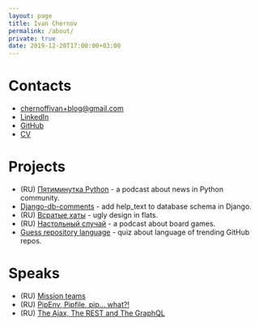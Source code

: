 ```yaml
---
layout: page
title: Ivan Chernov
permalink: /about/
private: true
date: 2019-12-20T17:00:00+03:00
---
```


# Contacts

* [chernoffivan+blog@gmail.com](mailto:chernoffivan+blog@gmail.com)
* [LinkedIn](https://www.linkedin.com/in/vanadium23)
* [GitHub](https://github.com/vanadium23)
* [CV](https://vanadium23.me/cv.pdf)

# Projects

* (RU) [Пятиминутка Python](https://anchor.fm/fiveminutepython/) - a podcast about news in Python community.
* [Django-db-comments](https://github.com/vanadium23/django-db-comments/) - add help_text to database schema in Django.
* (RU) [Всратые хаты](https://t.me/nastyhut) - ugly design in flats.
* (RU) [Настольный случай](https://boardcase.me/) - a podcast about board games.
* [Guess repository language](https://vanadium23.me/detect-repo-lang/) - quiz about language of trending GitHub repos.

# Speaks

* (RU) [Mission teams](https://vanadium23.me/mission-teams/)
* (RU) [PipEnv, Pipfile, pip... what?!](https://vanadium23.me/pipenv-pipfile-pip-what/)
* (RU) [The Ajax, The REST and The GraphQL](https://vanadium23.me/ajax-rest-graphql/)

